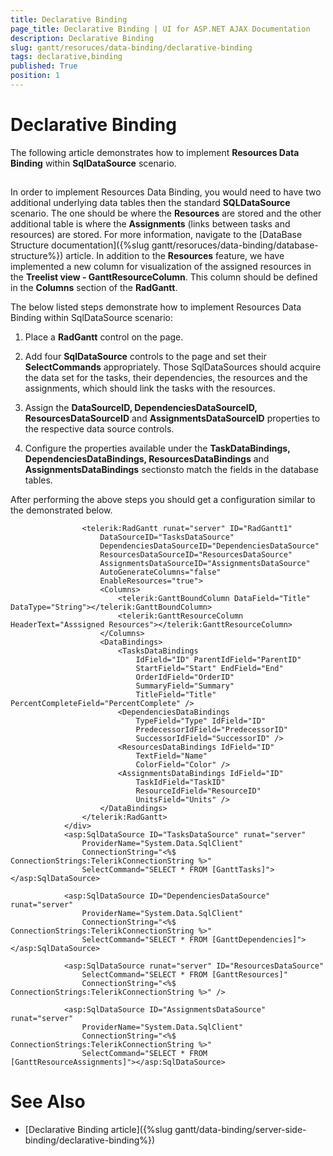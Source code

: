 ```yaml
---
title: Declarative Binding
page_title: Declarative Binding | UI for ASP.NET AJAX Documentation
description: Declarative Binding
slug: gantt/resoruces/data-binding/declarative-binding
tags: declarative,binding
published: True
position: 1
---
```


# Declarative Binding



The following article demonstrates how to implement __Resources Data Binding__ within __SqlDataSource__ scenario.

## 

In order to implement Resources Data Binding, you would need to have two additional underlying data tables then the standard __SQLDataSource__ scenario. The one should be where the __Resources__ are stored and the other additional table is where the __Assignments__ (links between tasks and resources) are stored. For more information, navigate to the [DataBase Structure documentation]({%slug gantt/resoruces/data-binding/database-structure%}) article. In addition to the __Resources__ feature, we have implemented a new column for visualization of the assigned resources in the __Treelist view - GanttResourceColumn__. This column should be defined in the __Columns__ section of the __RadGantt__.

The below listed steps demonstrate how to implement Resources Data Binding within SqlDataSource scenario:

1. Place a __RadGantt__ control on the page.

1. Add four __SqlDataSource__ controls to the page and set their __SelectCommands__ appropriately. Those SqlDataSources should acquire the data set for the tasks, their dependencies, the resources and the assignments, which should link the tasks with the resources.

1. Assign the __DataSourceID, DependenciesDataSourceID, ResourcesDataSourceID__ and __AssignmentsDataSourceID__ properties to the respective data source controls.

1. Configure the properties available under the __TaskDataBindings, DependenciesDataBindings, ResourcesDataBindings__ and __AssignmentsDataBindings__ sectionsto match the fields in the database tables.

After performing the above steps you should get a configuration similar to the demonstrated below.



````ASPNET
	            <telerik:RadGantt runat="server" ID="RadGantt1"
	                DataSourceID="TasksDataSource"
	                DependenciesDataSourceID="DependenciesDataSource"
	                ResourcesDataSourceID="ResourcesDataSource"
	                AssignmentsDataSourceID="AssignmentsDataSource"
	                AutoGenerateColumns="false"
	                EnableResources="true">
	                <Columns>
	                    <telerik:GanttBoundColumn DataField="Title" DataType="String"></telerik:GanttBoundColumn>
	                    <telerik:GanttResourceColumn HeaderText="Asssigned Resources"></telerik:GanttResourceColumn>
	                </Columns>
	                <DataBindings>
	                    <TasksDataBindings
	                        IdField="ID" ParentIdField="ParentID"
	                        StartField="Start" EndField="End"
	                        OrderIdField="OrderID"
	                        SummaryField="Summary"
	                        TitleField="Title" PercentCompleteField="PercentComplete" />
	                    <DependenciesDataBindings
	                        TypeField="Type" IdField="ID"
	                        PredecessorIdField="PredecessorID"
	                        SuccessorIdField="SuccessorID" />
	                    <ResourcesDataBindings IdField="ID"
	                        TextField="Name"
	                        ColorField="Color" />
	                    <AssignmentsDataBindings IdField="ID"
	                        TaskIdField="TaskID"
	                        ResourceIdField="ResourceID"
	                        UnitsField="Units" />
	                </DataBindings>
	            </telerik:RadGantt>
	        </div>
	        <asp:SqlDataSource ID="TasksDataSource" runat="server"
	            ProviderName="System.Data.SqlClient"
	            ConnectionString="<%$ ConnectionStrings:TelerikConnectionString %>"
	            SelectCommand="SELECT * FROM [GanttTasks]"></asp:SqlDataSource>
	
	        <asp:SqlDataSource ID="DependenciesDataSource" runat="server"
	            ProviderName="System.Data.SqlClient"
	            ConnectionString="<%$ ConnectionStrings:TelerikConnectionString %>"
	            SelectCommand="SELECT * FROM [GanttDependencies]"></asp:SqlDataSource>
	
	        <asp:SqlDataSource runat="server" ID="ResourcesDataSource"
	            SelectCommand="SELECT * FROM [GanttResources]"
	            ConnectionString="<%$ ConnectionStrings:TelerikConnectionString %>" />
	
	        <asp:SqlDataSource ID="AssignmentsDataSource" runat="server"
	            ProviderName="System.Data.SqlClient"
	            ConnectionString="<%$ ConnectionStrings:TelerikConnectionString %>"
	            SelectCommand="SELECT * FROM [GanttResourceAssignments]"></asp:SqlDataSource>
````


# See Also

 * [Declarative Binding article]({%slug gantt/data-binding/server-side-binding/declarative-binding%})
